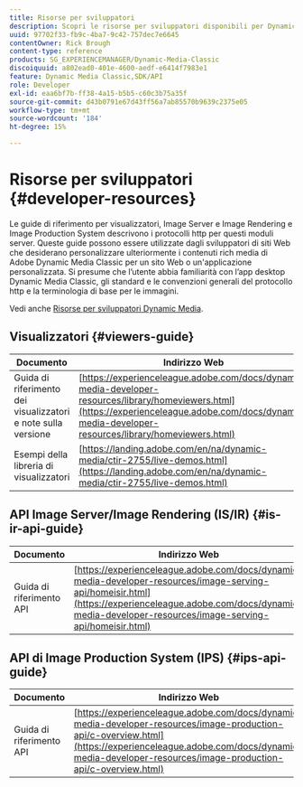 ```yaml
---
title: Risorse per sviluppatori
description: Scopri le risorse per sviluppatori disponibili per Dynamic Media.
uuid: 97702f33-fb9c-4ba7-9c42-757dec7e6645
contentOwner: Rick Brough
content-type: reference
products: SG_EXPERIENCEMANAGER/Dynamic-Media-Classic
discoiquuid: a802ead0-401e-4600-aedf-e6414f7983e1
feature: Dynamic Media Classic,SDK/API
role: Developer
exl-id: eaa6bf7b-ff38-4a15-b5b5-c60c3b75a35f
source-git-commit: d43b0791e67d43ff56a7ab85570b9639c2375e05
workflow-type: tm+mt
source-wordcount: '184'
ht-degree: 15%

---
```


# Risorse per sviluppatori {#developer-resources}

Le guide di riferimento per visualizzatori, Image Server e Image Rendering e Image Production System descrivono i protocolli http per questi moduli server. Queste guide possono essere utilizzate dagli sviluppatori di siti Web che desiderano personalizzare ulteriormente i contenuti rich media di Adobe Dynamic Media Classic per un sito Web o un&#39;applicazione personalizzata. Si presume che l’utente abbia familiarità con l’app desktop Dynamic Media Classic, gli standard e le convenzioni generali del protocollo http e la terminologia di base per le immagini.

Vedi anche [Risorse per sviluppatori Dynamic Media](https://experienceleague.adobe.com/docs/dynamic-media-developer-resources.html).

## Visualizzatori {#viewers-guide}

| Documento | Indirizzo Web |
| --- | --- |
| Guida di riferimento dei visualizzatori e note sulla versione | [https://experienceleague.adobe.com/docs/dynamic-media-developer-resources/library/homeviewers.html](https://experienceleague.adobe.com/docs/dynamic-media-developer-resources/library/homeviewers.html) |
| Esempi della libreria di visualizzatori | [https://landing.adobe.com/en/na/dynamic-media/ctir-2755/live-demos.html](https://landing.adobe.com/en/na/dynamic-media/ctir-2755/live-demos.html) |

## API Image Server/Image Rendering (IS/IR) {#is-ir-api-guide}

| Documento | Indirizzo Web |
| --- | --- |
| Guida di riferimento API | [https://experienceleague.adobe.com/docs/dynamic-media-developer-resources/image-serving-api/homeisir.html](https://experienceleague.adobe.com/docs/dynamic-media-developer-resources/image-serving-api/homeisir.html) |

## API di Image Production System (IPS) {#ips-api-guide}

| Documento | Indirizzo Web |
| --- | --- |
| Guida di riferimento API | [https://experienceleague.adobe.com/docs/dynamic-media-developer-resources/image-production-api/c-overview.html](https://experienceleague.adobe.com/docs/dynamic-media-developer-resources/image-production-api/c-overview.html) |

<!-- ## Image Authoring {#ia}

| Document| Web address |
| --- | --- |
| User Guide | Contact Adobe Dynamic Media Classic technical support for this documentation. |
| Release Notes | Contact Adobe Dynamic Media Classic technical support for this documentation. |

## Dynamic Media Classic API {#dmc-api}

| Document | Web address |
| --- | --- |
| API Reference Guide | Contact Adobe Dynamic Media Classic technical support for documentation. |
 -->










<!-- 

**Web-to-Print**

|Document|Web address|
|--- |--- |
|Reference Guide|[https://www.adobe.com/go/learn_s7_webtoprint_en](https://www.adobe.com/go/learn_s7_webtoprint_en)| 

-->
